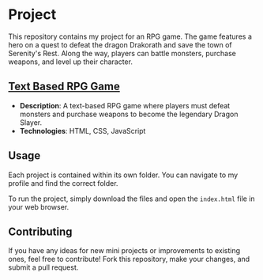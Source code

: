 # Project

This repository contains my project for an RPG game. The game features a hero on a quest to defeat the dragon Drakorath and save the town of Serenity's Rest. Along the way, players can battle monsters, purchase weapons, and level up their character.

 ## [Text Based RPG Game](https://yigitocak.github.io/text-based-rpg-game)
  - **Description**: A text-based RPG game where players must defeat monsters and purchase weapons to become the legendary Dragon Slayer.
  - **Technologies**: HTML, CSS, JavaScript

## Usage

Each project is contained within its own folder. You can navigate to my profile and find the correct folder.

To run the project, simply download the files and open the `index.html` file in your web browser.

## Contributing

If you have any ideas for new mini projects or improvements to existing ones, feel free to contribute! Fork this repository, make your changes, and submit a pull request.
